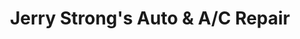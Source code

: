 ---
title: "Jerry Strong's Auto & A/C Repair"
url: /apache-junction/jerry-strongs-auto-und-a-c-repair/
shop: Autowerkstatt
---